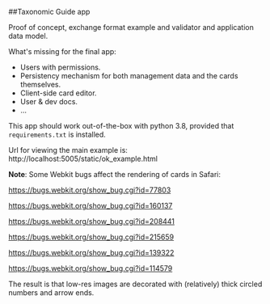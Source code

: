 
##Taxonomic Guide app

Proof of concept, exchange format example and validator and application data model.

What's missing for the final app:
- Users with permissions.
- Persistency mechanism for both management data and the cards themselves.
- Client-side card editor.
- User & dev docs.
- ...

This app should work out-of-the-box with python 3.8, provided that `requirements.txt` is installed.

Url for viewing the main example is: http://localhost:5005/static/ok_example.html

**Note**: Some Webkit bugs affect the rendering of cards in Safari:

https://bugs.webkit.org/show_bug.cgi?id=77803

https://bugs.webkit.org/show_bug.cgi?id=160137

https://bugs.webkit.org/show_bug.cgi?id=208441

https://bugs.webkit.org/show_bug.cgi?id=215659

https://bugs.webkit.org/show_bug.cgi?id=139322

https://bugs.webkit.org/show_bug.cgi?id=114579

The result is that low-res images are decorated with (relatively) thick circled numbers and arrow ends.